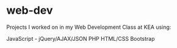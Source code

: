 # web-dev
Projects I worked on in my Web Development Class at KEA
using:

JavaScript - jQuery/AJAX/JSON
PHP
HTML/CSS
Bootstrap
